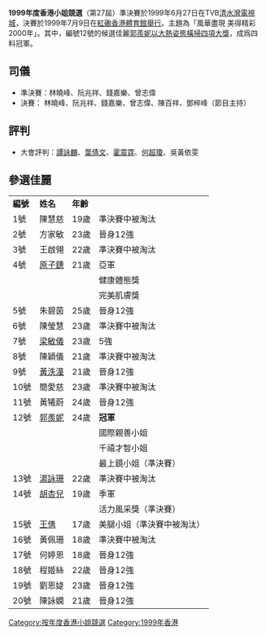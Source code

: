 **1999年度香港小姐競選**（第27屆）準決賽於1999年6月27日在TVB[清水灣電視城](https://zh.wikipedia.org/wiki/清水灣電視城 "wikilink")，決賽於1999年7月9日在[紅磡香港體育館舉行](https://zh.wikipedia.org/wiki/紅磡香港體育館 "wikilink")。主題為「風華盡現
美得精彩2000年」。其中，編號12號的候選佳麗[郭羨妮以大熱姿態橫掃四項大獎](../Page/郭羨妮.md "wikilink")，成爲四料冠軍。

## 司儀

  - 準決賽：林曉峰、阮兆祥、錢嘉樂、曾志偉
  - 決賽： 林曉峰、阮兆祥、錢嘉樂、曾志偉、陳百祥、鄧梓峰（節目主持）

## 評判

  - 大會評判：[譚詠麟](../Page/譚詠麟.md "wikilink")、[葉倩文](https://zh.wikipedia.org/wiki/葉倩文 "wikilink")、[霍震霆](../Page/霍震霆.md "wikilink")、[何超瓊](../Page/何超瓊.md "wikilink")、吳黃依雯

## 參選佳麗

|        |                                                     |        |               |
| ------ | --------------------------------------------------- | ------ | ------------- |
| **編號** | **姓名**                                              | **年齡** | |**最佳成績**     |
| 1號     | 陳慧慈                                                 | 19歲    | 準決賽中被淘汰       |
| 2號     | 方家敏                                                 | 23歲    | 晉身12強         |
| 3號     | 王啟翎                                                 | 22歲    | 準決賽中被淘汰       |
| 4號     | [原子鏸](../Page/原子鏸.md "wikilink")                    | 21歲    | 亞軍            |
|        |                                                     |        | 健康體態獎         |
|        |                                                     |        | 完美肌膚獎         |
| 5號     | 朱碧茵                                                 | 25歲    | 晉身12強         |
| 6號     | 陳瑩慧                                                 | 23歲    | 準決賽中被淘汰       |
| 7號     | [梁敏儀](../Page/梁敏儀.md "wikilink")                    | 23歲    | 5強            |
| 8號     | 陳穎儀                                                 | 21歲    | 準決賽中被淘汰       |
| 9號     | [黃泆潼](../Page/黃泆潼.md "wikilink")                    | 21歲    | 晉身12強         |
| 10號    | 簡愛慈                                                 | 23歲    | 準決賽中被淘汰       |
| 11號    | 黃犧蔚                                                 | 24歲    | 晉身12強         |
| 12號    | [郭羨妮](../Page/郭羨妮.md "wikilink")                    | 24歲    | **冠軍**        |
|        |                                                     |        | 國際親善小姐        |
|        |                                                     |        | 千禧才智小姐        |
|        |                                                     |        | 最上鏡小姐（準決賽）    |
| 13號    | [湯詠珊](https://zh.wikipedia.org/wiki/湯詠珊 "wikilink") | 22歲    | 準決賽中被淘汰       |
| 14號    | [胡杏兒](../Page/胡杏兒.md "wikilink")                    | 19歲    | 季軍            |
|        |                                                     |        | 活力風采獎（準決賽）    |
| 15號    | [王倩](../Page/王倩.md "wikilink")                      | 17歲    | 美腿小姐（準決賽中被淘汰） |
| 16號    | 黃佩珊                                                 | 18歲    | 準決賽中被淘汰       |
| 17號    | 何婷恩                                                 | 18歲    | 晉身12強         |
| 18號    | 程姬絲                                                 | 22歲    | 晉身12強         |
| 19號    | 劉恩媫                                                 | 23歲    | 晉身12強         |
| 20號    | 陳詠嫻                                                 | 21歲    | 晉身12強         |

[Category:按年度香港小姐競選](https://zh.wikipedia.org/wiki/Category:按年度香港小姐競選 "wikilink")
[Category:1999年香港](https://zh.wikipedia.org/wiki/Category:1999年香港 "wikilink")